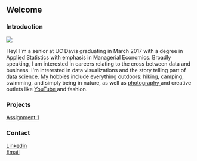 ## Welcome

### Introduction
<img src="images/tiff.jpg">

Hey! I'm a senior at UC Davis graduating in March 2017 with a degree in Applied Statistics with emphasis in Managerial Economics. Broadly speaking, I am interested in careers relating to the cross between data and business. I'm interested in data visualizations and the story telling part of data science. My hobbies include everything outdoors: hiking, camping, swimming, and simply being in nature, as well as <a href = "http://vsco.co/tiffchen/images/1">photography </a> and creative outlets like <a href = "https://www.youtube.com/channel/UCpWsiP_qvnYERqCzTr77efA">YouTube </a> and fashion.


###  Projects
<p>
<a href="assignments/a1.html"> Assignment 1  </a> <br>

</p>

###  Contact
<p>
<a href = "https://linkedin.com/in/tiffchenn">Linkedin</a> <br>
<a href="mailto:tyychen@ucdavis.edu">Email</a> <br>
</p>
